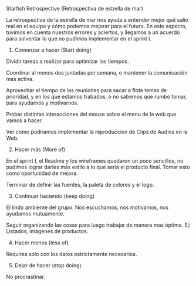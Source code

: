 Starfish Retrospective (Retrospectiva de estrella de mar)

La retrospectiva de la estrella de mar nos ayuda a entender mejor qué salió mal en el equipo y cómo podemos mejorar para el futuro. En este aspecto, tuvimos en cuenta nuestros errores y aciertos, y llegamos a un acuerdo para solventar lo que no pudimos implementar en el sprint I.

1. Comenzar a hacer (Start doing)

Dividir tareas a realizar para optimizar los tiempos.

Coordinar al menos dos juntadas por semana, o mantener la comunicación mas activa.

Aprovechar el tiempo de las reuniones para sacar a flote temas de prioridad, y en los que estamos trabados, o no sabemos que rumbo tomar, para ayudarnos y motivarnos.

Probar distintas interacciones del mouse sobre el menu de la web que vamos a hacer.

Ver como podriamos implementar la reproduccion de Clips de Audios en la Web.

2. Hacer más (More of)

En el sprint I, el Readme y los wireframes quedaron un poco sencillos, no pudimos lograr darles más estilo a lo que sería el producto final. Tomar esto como oportunidad de mejora.

Terminar de definir las fuentes, la paleta de colores y el logo.

3. Continuar haciendo (keep doing)

El lindo ambiente del grupo. Nos escuchamos, nos motivamos, nos ayudamos mutuamente.

Seguir organizando las cosas para luego trabajar de manera mas óptima. Ej: Listados, imagenes de productos.

4. Hacer menos (less of)

Requires solo con los datos estrictamente necesarios.

5. Dejar de hacer (stop doing)

No procrastinar.
